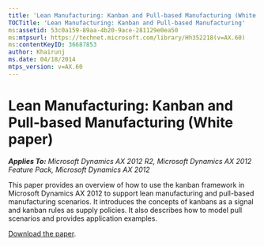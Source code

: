 ```yaml
---
title: 'Lean Manufacturing: Kanban and Pull-based Manufacturing (White paper)'
TOCTitle: 'Lean Manufacturing: Kanban and Pull-based Manufacturing'
ms:assetid: 53c0a159-89aa-4b20-9ace-281129e0ea50
ms:mtpsurl: https://technet.microsoft.com/library/Hh352218(v=AX.60)
ms:contentKeyID: 36687853
author: Khairunj
ms.date: 04/18/2014
mtps_version: v=AX.60
---
```


# Lean Manufacturing: Kanban and Pull-based Manufacturing (White paper) 


_**Applies To:** Microsoft Dynamics AX 2012 R2, Microsoft Dynamics AX 2012 Feature Pack, Microsoft Dynamics AX 2012_

This paper provides an overview of how to use the kanban framework in Microsoft Dynamics AX 2012 to support lean manufacturing and pull-based manufacturing scenarios. It introduces the concepts of kanbans as a signal and kanban rules as supply policies. It also describes how to model pull scenarios and provides application examples.

[Download the paper](http://go.microsoft.com/fwlink/?linkid=221083).

  


